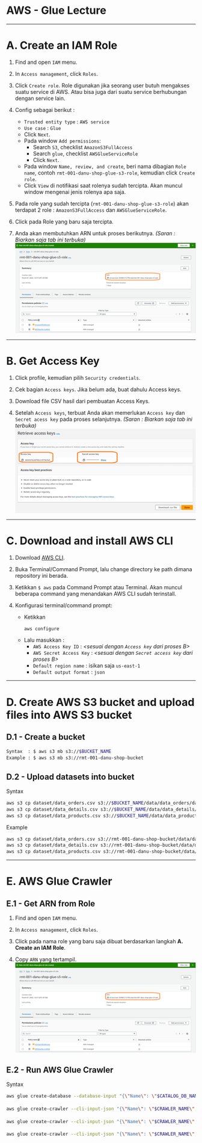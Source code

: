# AWS - Glue Lecture

---
# A. Create an IAM Role
1. Find and open `IAM` menu.

2. In `Access management`, click `Roles`.

3. Click `Create role`. Role digunakan jika seorang user butuh mengakses suatu service di AWS. Atau bisa juga dari suatu service berhubungan dengan service lain.

4. Config sebagai berikut :
   * `Trusted entity type` : `AWS service`
   * `Use case` : `Glue`
   * Click `Next`.
   * Pada window `Add permissions`:
     + Search `S3`, checklist `AmazonS3FullAccess`
     + Search `glue`, checklist `AWSGlueServiceRole`
     + Click `Next`.
   * Pada window `Name, review, and create`, beri nama dibagian `Role name`, contoh `rmt-001-danu-shop-glue-s3-role`, kemudian click `Create role`.
   * Click `View` di notifikasi saat rolenya sudah tercipta. Akan muncul window mengenai jenis rolenya apa saja.

5. Pada role yang sudah tercipta (`rmt-001-danu-shop-glue-s3-role`) akan terdapat 2 role : `AmazonS3FullAccess` dan `AWSGlueServiceRole`.

6. Click pada Role yang baru saja tercipta.

7. Anda akan membutuhkan ARN untuk proses berikutnya. *(Saran : Biarkan saja tab ini terbuka)*
   ![plot](role.png)

---
# B. Get Access Key
1. Click profile, kemudian pilih `Security credentials`.

2. Cek bagian `Access keys`. Jika belum ada, buat dahulu Access keys.

3. Download file CSV hasil dari pembuatan Access Keys.

4. Setelah `Access keys`, terbuat Anda akan memerlukan `Access key` dan `Secret acess key` pada proses selanjutnya. *(Saran : Biarkan saja tab ini terbuka)*
   ![plot](access-key.png)

---
# C. Download and install AWS CLI
1. Download [AWS CLI](https://aws.amazon.com/cli/).

2. Buka Terminal/Command Prompt, lalu change directory ke path dimana repository ini berada.

3. Ketikkan `$ aws` pada Command Prompt atau Terminal. Akan muncul beberapa command yang menandakan AWS CLI sudah terinstall.

4. Konfigurasi terminal/command prompt:
   * Ketikkan
     ```bash
     aws configure
     ```
   * Lalu masukkan :
     + `AWS Access Key ID` : *<sesuai dengan `Access key` dari proses B>*
     + `AWS Secret Access Key` : *<sesuai dengan `Secret access key` dari proses B>*
     + `Default region name` : isikan saja `us-east-1`
     + `Default output format` : `json`

---
# D. Create AWS S3 bucket and upload files into AWS S3 bucket

## D.1 - Create a bucket
```sh
Syntax  : $ aws s3 mb s3://$BUCKET_NAME
Example : $ aws s3 mb s3://rmt-001-danu-shop-bucket
```

## D.2 - Upload datasets into bucket
Syntax
```sh
aws s3 cp dataset/data_orders.csv s3://$BUCKET_NAME/data/data_orders/data_orders.csv 
aws s3 cp dataset/data_details.csv s3://$BUCKET_NAME/data/data_details/data_details.csv
aws s3 cp dataset/data_products.csv s3://$BUCKET_NAME/data/data_products/data_products.csv
```

Example
```sh
aws s3 cp dataset/data_orders.csv s3://rmt-001-danu-shop-bucket/data/data_orders/data_orders.csv 
aws s3 cp dataset/data_details.csv s3://rmt-001-danu-shop-bucket/data/data_details/data_details.csv
aws s3 cp dataset/data_products.csv s3://rmt-001-danu-shop-bucket/data/data_products/data_products.csv
```

---
# E. AWS Glue Crawler
## E.1 - Get ARN from Role
1. Find and open `IAM` menu.

2. In `Access management`, click `Roles`.

3. Click pada nama role yang baru saja dibuat berdasarkan langkah **A. Create an IAM Role**.

4. Copy `ARN` yang tertampil.
   ![plot](role.png)

## E.2 - Run AWS Glue Crawler
Syntax
```sh
aws glue create-database --database-input "{\"Name\": \"$CATALOG_DB_NAME\"}"

aws glue create-crawler --cli-input-json "{\"Name\": \"$CRAWLER_NAME\", \"Role\": \"$YOUR_ARN\", \"DatabaseName\": \"$CATALOG_DB_NAME\", \"Targets\": {\"S3Targets\": [{\"Path\": \"s3://$BUCKET_NAME/data/data_orders/\"}]}}"

aws glue create-crawler --cli-input-json "{\"Name\": \"$CRAWLER_NAME\", \"Role\": \"$YOUR_ARN\", \"DatabaseName\": \"$CATALOG_DB_NAME\", \"Targets\": {\"S3Targets\": [{\"Path\": \"s3://$BUCKET_NAME/data/data_details/\"}]}}"

aws glue create-crawler --cli-input-json "{\"Name\": \"$CRAWLER_NAME\", \"Role\": \"$YOUR_ARN\", \"DatabaseName\": \"$CATALOG_DB_NAME\", \"Targets\": {\"S3Targets\": [{\"Path\": \"s3://$BUCKET_NAME/data/data_products/\"}]}}"

```
